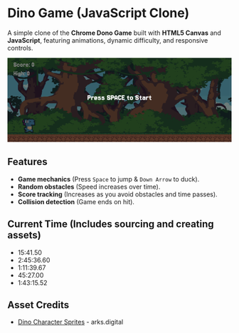 # Dino Game (JavaScript Clone)

A simple clone of the **Chrome Dono Game** built with **HTML5 Canvas** and **JavaScript**, featuring animations, dynamic difficulty, and responsive controls.

![Game Preview](assets/dino-startscreen.png)

## Features

- **Game mechanics** (Press `Space` to jump & `Down Arrow` to duck).
- **Random obstacles** (Speed increases over time).
- **Score tracking** (Increases as you avoid obstacles and time passes).
- **Collision detection** (Game ends on hit).

## Current Time (Includes sourcing and creating assets)

- 15:41.50
- 2:45:36.60
- 1:11:39.67
- 45:27.00
- 1:43:15.52

## Asset Credits

- [Dino Character Sprites](https://arks.digital/) - arks.digital
